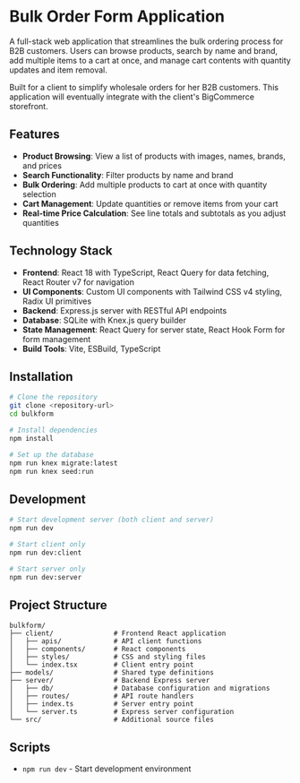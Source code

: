# Bulk Order Form Application

A full-stack web application that streamlines the bulk ordering process for B2B customers. Users can browse products, search by name and brand, add multiple items to a cart at once, and manage cart contents with quantity updates and item removal.

Built for a client to simplify wholesale orders for her B2B customers. This application will eventually integrate with the client's BigCommerce storefront.

## Features

- **Product Browsing**: View a list of products with images, names, brands, and prices
- **Search Functionality**: Filter products by name and brand
- **Bulk Ordering**: Add multiple products to cart at once with quantity selection
- **Cart Management**: Update quantities or remove items from your cart
- **Real-time Price Calculation**: See line totals and subtotals as you adjust quantities

## Technology Stack

- **Frontend**: React 18 with TypeScript, React Query for data fetching, React Router v7 for navigation
- **UI Components**: Custom UI components with Tailwind CSS v4 styling, Radix UI primitives
- **Backend**: Express.js server with RESTful API endpoints
- **Database**: SQLite with Knex.js query builder
- **State Management**: React Query for server state, React Hook Form for form management
- **Build Tools**: Vite, ESBuild, TypeScript

## Installation

```bash
# Clone the repository
git clone <repository-url>
cd bulkform

# Install dependencies
npm install

# Set up the database
npm run knex migrate:latest
npm run knex seed:run
```

## Development

```bash
# Start development server (both client and server)
npm run dev

# Start client only
npm run dev:client

# Start server only
npm run dev:server
```

## Project Structure

```
bulkform/
├── client/               # Frontend React application
│   ├── apis/             # API client functions
│   ├── components/       # React components
│   ├── styles/           # CSS and styling files
│   └── index.tsx         # Client entry point
├── models/               # Shared type definitions
├── server/               # Backend Express server
│   ├── db/               # Database configuration and migrations
│   ├── routes/           # API route handlers
│   ├── index.ts          # Server entry point
│   └── server.ts         # Express server configuration
└── src/                  # Additional source files
```

## Scripts

- `npm run dev` - Start development environment
